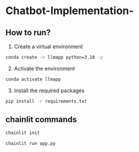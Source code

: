 # Chatbot-Implementation-

## How to run?

1. Create a virtual environment

```bash
conda create -n llmapp python=3.10 -y

```

2. Activate the environment

```bash
conda activate llmapp

```

3. Install the required packages

```bash
pip install -r requirements.txt
```

## chainlit commands

```bash
chainlit init
```

```bash
chainlit run app.py
```
